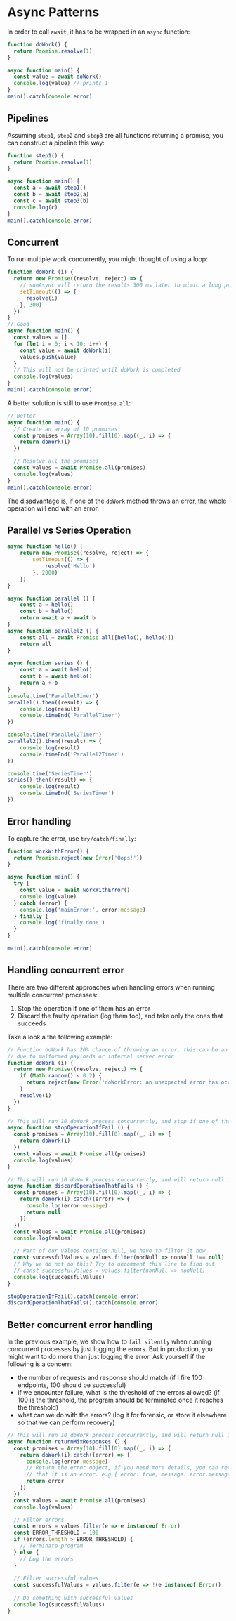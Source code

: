 # Async Patterns


In order to call `await`, it has to be wrapped in an `async` function:

```javascript
function doWork() {
  return Promise.resolve(1)
}

async function main() {
  const value = await doWork()
  console.log(value) // prints 1
}
main().catch(console.error)
```

## Pipelines

Assuming `step1`, `step2` and `step3` are all functions returning a promise, you can construct a pipeline this way:
```javascript
function step1() {
  return Promise.resolve(1)
}

async function main() {
  const a = await step1()
  const b = await step2(a)
  const c = await step3(b)
  console.log(c)
}
main().catch(console.error)
```

## Concurrent

To run multiple work concurrently, you might thought of using a loop:

```javascript
function doWork (i) {
  return new Promise((resolve, reject) => {
    // sumAsync will return the results 300 ms later to mimic a long process or network call
    setTimeout(() => {
      resolve(i)
    }, 300)
  })
}
// Good
async function main() {
  const values = []
  for (let i = 0; i < 10; i++) {
    const value = await doWork(i)
    values.push(value)
  }
  // This will not be printed until doWork is completed
  console.log(values)
}
main().catch(console.error)
```

A better solution is still to use `Promise.all`:
```javascript
// Better
async function main() {
  // Create an array of 10 promises
  const promises = Array(10).fill(0).map((_, i) => {
    return doWork(i)
  })

  // Resolve all the promises
  const values = await Promise.all(promises)
  console.log(values)
}
main().catch(console.error)
```

The disadvantage is, if one of the `doWork` method throws an error, the whole operation will end with an error.

## Parallel vs Series Operation

```javascript
async function hello() {
    return new Promise((resolve, reject) => {
        setTimeout(() => {
            resolve('Hello')
        }, 2000)
    })
}

async function parallel () {
    const a = hello()
    const b = hello()
    return await a + await b
}
async function parallel2 () {
    const all = await Promise.all([hello(), hello()])
    return all
}

async function series () {
    const a = await hello()
    const b = await hello()
    return a + b
}
console.time('ParallelTimer')
parallel().then((result) => {
    console.log(result)
    console.timeEnd('ParallelTimer')
})

console.time('Parallel2Timer')
parallel2().then((result) => {
    console.log(result)
    console.timeEnd('Parallel2Timer')
})

console.time('SeriesTimer')
series().then((result) => {
    console.log(result)
    console.timeEnd('SeriesTimer')
})
```

## Error handling

To capture the error, use `try/catch/finally`:

```javascript
function workWithError() {
  return Promise.reject(new Error('Oops!'))
}

async function main() {
  try {
    const value = await workWithError()
    console.log(value)
  } catch (error) {
    console.log('mainError:', error.message)
  } finally {
    console.log('finally done')
  }
}

main().catch(console.error)
```

## Handling concurrent error

There are two different approaches when handling errors when running multiple concurrent processes:

1. Stop the operation if one of them has an error
2. Discard the faulty operation (log them too), and take only the ones that succeeds

Take a look a the following example:

```javascript
// Function doWork has 20% chance of throwing an error, this can be an example of api that returns error
// due to malformed payloads or internal server error
function doWork (i) {
  return new Promise((resolve, reject) => {
    if (Math.random() < 0.2) {
      return reject(new Error('doWorkError: an unexpected error has occured'))
    }
    resolve(i)
  })
}

// This will run 10 doWork process concurrently, and stop if one of them fail
async function stopOperationIfFail () {
  const promises = Array(10).fill(0).map((_, i) => {
    return doWork(i)
  })
  const values = await Promise.all(promises)
  console.log(values)
}

// This will run 10 doWork process concurrently, and will return null if it fails
async function discardOperationThatFails () {
  const promises = Array(10).fill(0).map((_, i) => {
    return doWork(i).catch((error) => {
      console.log(error.message)
      return null
    })
  })
  const values = await Promise.all(promises)
  console.log(values)

  // Part of our values contains null, we have to filter it now
  const successfulValues = values.filter(nonNull => nonNull !== null)
  // Why we do not do this? Try to uncomment this line to find out
  // const successfulValues = values.filter(nonNull => nonNull)
  console.log(successfulValues)
}

stopOperationIfFail().catch(console.error)
discardOperationThatFails().catch(console.error)
```

## Better concurrent error handling

In the previous example, we show how to `fail silently` when running concurrent processes by just logging the errors. But in production, you might want to do more than just logging the error. Ask yourself if the following is a concern:

- the number of requests and response should match (if I fire 100 endpoints, 100 should be successful)
- if we encounter failure, what is the threshold of the errors allowed? (if 100 is the threshold, the program should be terminated once it reaches the threshold)
- what can we do with the errors? (log it for forensic, or store it elsewhere so that we can perform recovery)

```javascript
// This will run 10 doWork process concurrently, and will return null if it fails
async function returnMixResponses () {
  const promises = Array(10).fill(0).map((_, i) => {
    return doWork(i).catch((error) => {
      console.log(error.message)
      // Return the error object, if you need more details, you can return it as a json, but indicate
      // that it is an error. e.g { error: true, message: error.message }
      return error
    })
  })
  const values = await Promise.all(promises)
  console.log(values)

  // Filter errors 
  const errors = values.filter(e => e instanceof Error)
  const ERROR_THRESHOLD = 100
  if (errors.length > ERROR_THRESHOLD) {
    // Terminate program
  } else {
    // Log the errors
  }
  
  // Filter successful values
  const successfulValues = values.filter(e => !(e instanceof Error))
  
  // Do something with successful values
  console.log(successfulValues)
}
```
